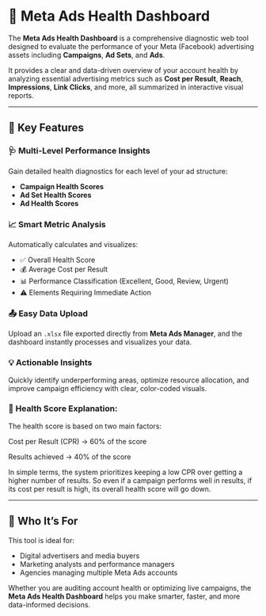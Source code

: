 # 🧭 Meta Ads Health Dashboard

The **Meta Ads Health Dashboard** is a comprehensive diagnostic web tool designed to evaluate the performance of your Meta (Facebook) advertising assets including **Campaigns**, **Ad Sets**, and **Ads**.

It provides a clear and data-driven overview of your account health by analyzing essential advertising metrics such as **Cost per Result**, **Reach**, **Impressions**, **Link Clicks**, and more, all summarized in interactive visual reports.

---

## 🚀 Key Features

### 🩺 Multi-Level Performance Insights
Gain detailed health diagnostics for each level of your ad structure:
- **Campaign Health Scores**
- **Ad Set Health Scores**
- **Ad Health Scores**

### 📈 Smart Metric Analysis
Automatically calculates and visualizes:
- ✅ Overall Health Score  
- 💰 Average Cost per Result  
- 📊 Performance Classification (Excellent, Good, Review, Urgent)  
- ⚠️ Elements Requiring Immediate Action  

### 📤 Easy Data Upload
Upload an `.xlsx` file exported directly from **Meta Ads Manager**, and the dashboard instantly processes and visualizes your data.

### 💡 Actionable Insights
Quickly identify underperforming areas, optimize resource allocation, and improve campaign efficiency with clear, color-coded visuals.

### 💬 Health Score Explanation:
The health score is based on two main factors:

Cost per Result (CPR) → 60% of the score

Results achieved → 40% of the score

In simple terms, the system prioritizes keeping a low CPR over getting a higher number of results.
So even if a campaign performs well in results, if its cost per result is high, its overall health score will go down.

---

## 🎯 Who It’s For
This tool is ideal for:
- Digital advertisers and media buyers  
- Marketing analysts and performance managers  
- Agencies managing multiple Meta Ads accounts  

Whether you are auditing account health or optimizing live campaigns, the **Meta Ads Health Dashboard** helps you make smarter, faster, and more data-informed decisions.

